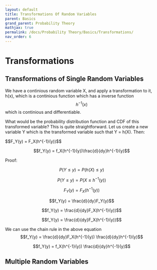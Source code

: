 ```yaml
---
layout: default
title: Transformations Of Random Variables
parent: Basics
grand_parent: Probability Theory
mathjax: true
permalink: /docs/Probability Theory/Basics/Transformations/
nav_order: 6
---
```

# Transformations
## Transformations of Single Random Variables
We have a continious random variable X, and apply a transformation to it, h(x), which is a continious function which has a inverse function $$h^{-1}(x)$$ which is continious and differentiable.

What would be the probability distribution function and CDF of this transformed variable? This is quite straightforward. Let us create a new variable Y which is the transformed variable such that Y = h(X). Then:
<div class="code-example" markdown="1">
$$F_Y(y) = F_X(h^{-1}(y))$$

$$f_Y(y) = f_X(h^{-1}(y))\frac{d}{dy}h^{-1}(y)$$

Proof:

$$P(Y \leq y) = P(h(X) \leq y)$$

$$P(Y \leq y) = P(X \leq h^{-1}(y))$$

$$F_Y(y) = F_X(h^{-1}(y))$$

$$f_Y(y) = \frac{d}{dy}F_Y(y)$$

$$f_Y(y) = \frac{d}{dy}F_X(h^{-1}(y))$$

$$f_Y(y) = \frac{d}{dy}F_X(h^{-1}(y))$$

We can use the chain rule in the above equation
$$f_Y(y) = \frac{d}{dy}F_X(h^{-1}(y)) \frac{d}{dy}h^{-1}(y)$$

$$f_Y(y) = f_X(h^{-1}(y)) \frac{d}{dy}h^{-1}(y)$$
</div>

## Multiple Random Variables

